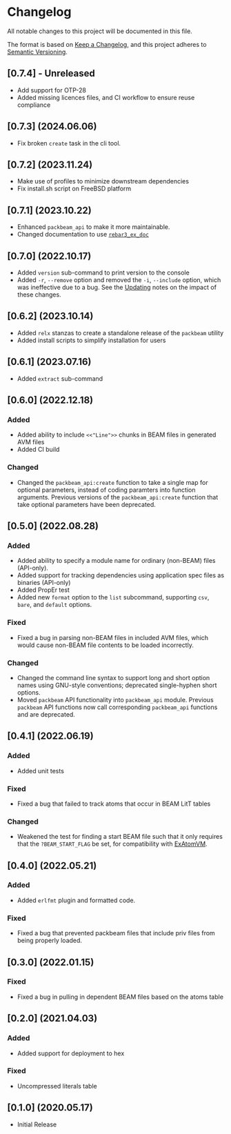 <!--
 Copyright 2022 Fred Dushin <fred@dushin.net>

 SPDX-License-Identifier: Apache-2.0 OR LGPL-2.1-or-later
-->
# Changelog
All notable changes to this project will be documented in this file.

The format is based on [Keep a Changelog](https://keepachangelog.com/en/1.0.0/),
and this project adheres to [Semantic Versioning](https://semver.org/spec/v2.0.0.html).

## [0.7.4] - Unreleased
- Add support for OTP-28
- Added missing licences files, and CI workflow to ensure reuse compliance

## [0.7.3] (2024.06.06)

- Fix broken `create` task in the cli tool.

## [0.7.2] (2023.11.24)

- Make use of profiles to minimize downstream dependencies
- Fix install.sh script on FreeBSD platform

## [0.7.1] (2023.10.22)

- Enhanced `packbeam_api` to make it more maintainable.
- Changed documentation to use [`rebar3_ex_doc`](https://hexdocs.pm/rebar3_ex_doc/readme.html)

## [0.7.0] (2022.10.17)

- Added `version` sub-command to print version to the console
- Added `-r`, `--remove` option and removed the `-i`, `--include` option, which was ineffective due to a bug.  See the [Updating](UPDATING.md) notes on the impact of these changes.

## [0.6.2] (2023.10.14)

- Added `relx` stanzas to create a standalone release of the `packbeam` utility
- Added install scripts to simplify installation for users

## [0.6.1] (2023.07.16)

- Added `extract` sub-command

## [0.6.0] (2022.12.18)

### Added
- Added ability to include `<<"Line">>` chunks in BEAM files in generated AVM files
- Added CI build

### Changed
- Changed the `packbeam_api:create` function to take a single map for optional
parameters, instead of coding paramters into function arguments.  Previous
versions of the `packbeam_api:create` function that take optional parameters
have been deprecated.

## [0.5.0] (2022.08.28)

### Added
- Added ability to specify a module name for ordinary (non-BEAM) files (API-only).
- Added support for tracking dependencies using application spec files as binaries
(API-only)
- Added PropEr test
- Added new `format` option to the `list` subcommand, supporting `csv`, `bare`,
and `default` options.

### Fixed
- Fixed a bug in parsing non-BEAM files in included AVM files, which would cause
  non-BEAM file contents to be loaded incorrectly.

### Changed
- Changed the command line syntax to support long and short option names using
GNU-style conventions; deprecated single-hyphen short options.
- Moved `packbeam` API functionality into `packbeam_api` module.
Previous `packbeam` API functions now call corresponding `packbeam_api`
functions and are deprecated.

## [0.4.1] (2022.06.19)

### Added
- Added unit tests

### Fixed
- Fixed a bug that failed to track atoms that occur in BEAM LitT tables

### Changed
- Weakened the test for finding a start BEAM file such that it only requires that the `?BEAM_START_FLAG` be set, for compatibility with [ExAtomVM](https://github.com/atomvm/ExAtomVM).

## [0.4.0] (2022.05.21)

### Added
- Added `erlfmt` plugin and formatted code.

### Fixed
- Fixed a bug that prevented packbeam files that include priv files from being properly loaded.

## [0.3.0] (2022.01.15)

### Fixed
- Fixed a bug in pulling in dependent BEAM files based on the atoms table

## [0.2.0] (2021.04.03)

### Added
- Added support for deployment to hex

### Fixed
- Uncompressed literals table

## [0.1.0] (2020.05.17)
- Initial Release
